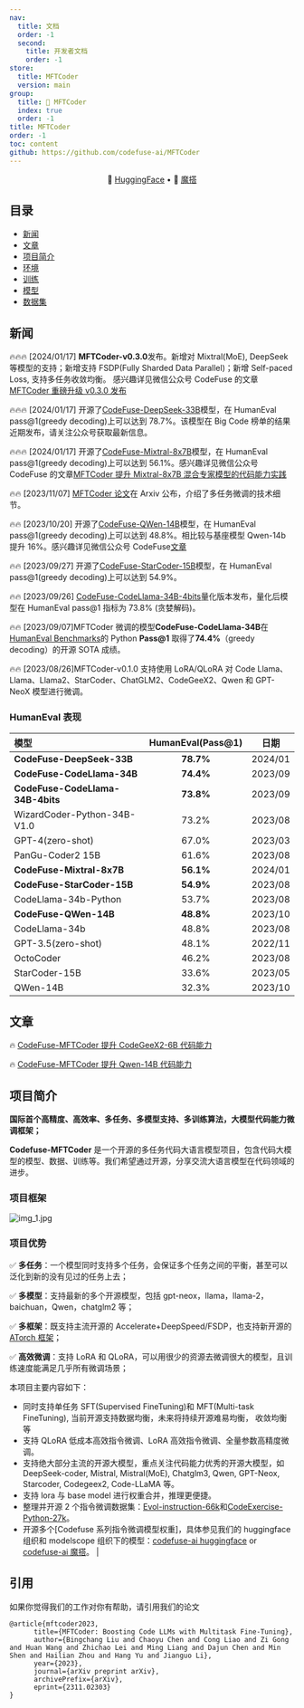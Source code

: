 ```yaml
---
nav:
  title: 文档
  order: -1
  second:
    title: 开发者文档
    order: -1
store:
  title: MFTCoder
  version: main
group:
  title: 🌱 MFTCoder
  index: true
  order: -1
title: MFTCoder
order: -1
toc: content
github: https://github.com/codefuse-ai/MFTCoder
---
```


<div align="center">

<p>
    🤗 <a href="https://huggingface.co/codefuse-ai" target="_blank">HuggingFace</a>
    • 🤖 <a href="https://modelscope.cn/organization/codefuse-ai" target="_blank">魔搭</a>
</p>

</div>

## 目录

- [新闻](#新闻)
- [文章](#文章)
- [项目简介](#项目简介)
- [环境](#环境)
- [训练](#训练)
- [模型](#模型)
- [数据集](#数据集)

## 新闻

🔥🔥🔥 [2024/01/17] **MFTCoder-v0.3.0**发布。新增对 Mixtral(MoE), DeepSeek 等模型的支持；新增支持 FSDP(Fully Sharded Data Parallel)；新增 Self-paced Loss, 支持多任务收敛均衡。 感兴趣详见微信公众号 CodeFuse 的文章[MFTCoder 重磅升级 v0.3.0 发布](https://mp.weixin.qq.com/s/xI3f0iUKq9TIIKZ_kMtcQg)

🔥🔥🔥 [2024/01/17] 开源了[CodeFuse-DeepSeek-33B](https://huggingface.co/codefuse-ai/CodeFuse-DeepSeek-33B)模型，在 HumanEval pass@1(greedy decoding)上可以达到 78.7%。该模型在 Big Code 榜单的结果近期发布，请关注公众号获取最新信息。

🔥🔥🔥 [2024/01/17] 开源了[CodeFuse-Mixtral-8x7B](https://huggingface.co/codefuse-ai/CodeFuse-Mixtral-8x7B)模型，在 HumanEval pass@1(greedy decoding)上可以达到 56.1%。感兴趣详见微信公众号 CodeFuse 的文章[MFTCoder 提升 Mixtral-8x7B 混合专家模型的代码能力实践](https://mp.weixin.qq.com/s/xI3f0iUKq9TIIKZ_kMtcQg)

🔥🔥 [2023/11/07] [MFTCoder 论文](https://arxiv.org/abs/2311.02303)在 Arxiv 公布，介绍了多任务微调的技术细节。

🔥🔥 [2023/10/20] 开源了[CodeFuse-QWen-14B](https://huggingface.co/codefuse-ai/CodeFuse-QWen-14B)模型，在 HumanEval pass@1(greedy decoding)上可以达到 48.8%。相比较与基座模型 Qwen-14b 提升 16%。感兴趣详见微信公众号 CodeFuse[文章](https://mp.weixin.qq.com/s/PCQPkvbvfxSPzsqjOILCDw)

🔥🔥 [2023/09/27] 开源了[CodeFuse-StarCoder-15B](https://huggingface.co/codefuse-ai/CodeFuse-StarCoder-15B)模型，在 HumanEval pass@1(greedy decoding)上可以达到 54.9%。

🔥🔥 [2023/09/26] [CodeFuse-CodeLlama-34B-4bits](https://huggingface.co/codefuse-ai/CodeFuse-CodeLlama-34B-4bits)量化版本发布，量化后模型在 HumanEval pass@1 指标为 73.8% (贪婪解码)。

🔥🔥 [2023/09/07]MFTCoder 微调的模型**CodeFuse-CodeLlama-34B**在[HumanEval Benchmarks](https://github.com/openai/human-eval)的 Python **Pass@1** 取得了**74.4%**（greedy decoding）的开源 SOTA 成绩。

🔥🔥 [2023/08/26]MFTCoder-v0.1.0 支持使用 LoRA/QLoRA 对 Code Llama、Llama、Llama2、StarCoder、ChatGLM2、CodeGeeX2、Qwen 和 GPT-NeoX 模型进行微调。

### HumanEval 表现

| 模型                             | HumanEval(Pass@1) |  日期   |
| :------------------------------- | :---------------: | :-----: |
| **CodeFuse-DeepSeek-33B**        |     **78.7%**     | 2024/01 |
| **CodeFuse-CodeLlama-34B**       |     **74.4%**     | 2023/09 |
| **CodeFuse-CodeLlama-34B-4bits** |     **73.8%**     | 2023/09 |
| WizardCoder-Python-34B-V1.0      |       73.2%       | 2023/08 |
| GPT-4(zero-shot)                 |       67.0%       | 2023/03 |
| PanGu-Coder2 15B                 |       61.6%       | 2023/08 |
| **CodeFuse-Mixtral-8x7B**        |     **56.1%**     | 2024/01 |
| **CodeFuse-StarCoder-15B**       |     **54.9%**     | 2023/08 |
| CodeLlama-34b-Python             |       53.7%       | 2023/08 |
| **CodeFuse-QWen-14B**            |     **48.8%**     | 2023/10 |
| CodeLlama-34b                    |       48.8%       | 2023/08 |
| GPT-3.5(zero-shot)               |       48.1%       | 2022/11 |
| OctoCoder                        |       46.2%       | 2023/08 |
| StarCoder-15B                    |       33.6%       | 2023/05 |
| QWen-14B                         |       32.3%       | 2023/10 |

## 文章

🔥 [CodeFuse-MFTCoder 提升 CodeGeeX2-6B 代码能力](https://mp.weixin.qq.com/s/kWMtHIoe3ytN8pRVi_CHZg)

🔥 [CodeFuse-MFTCoder 提升 Qwen-14B 代码能力](https://mp.weixin.qq.com/s/PCQPkvbvfxSPzsqjOILCDw)

## 项目简介

**国际首个高精度、高效率、多任务、多模型支持、多训练算法，大模型代码能力微调框架；**

**Codefuse-MFTCoder** 是一个开源的多任务代码大语言模型项目，包含代码大模型的模型、数据、训练等。我们希望通过开源，分享交流大语言模型在代码领域的进步。

### 项目框架

![img_1.jpg](https://mdn.alipayobjects.com/huamei_bvbxju/afts/img/A*zc9pRJ-hdZMAAAAAAAAAAAAADlHYAQ/original)

### 项目优势

:white_check_mark: **多任务**：一个模型同时支持多个任务，会保证多个任务之间的平衡，甚至可以泛化到新的没有见过的任务上去；

:white_check_mark: **多模型**：支持最新的多个开源模型，包括 gpt-neox，llama，llama-2，baichuan，Qwen，chatglm2 等；

:white_check_mark: **多框架**：既支持主流开源的 Accelerate+DeepSpeed/FSDP，也支持新开源的[ATorch 框架](https://github.com/intelligent-machine-learning/dlrover)；

:white_check_mark: **高效微调**：支持 LoRA 和 QLoRA，可以用很少的资源去微调很大的模型，且训练速度能满足几乎所有微调场景；

本项目主要内容如下：

- 同时支持单任务 SFT(Supervised FineTuning)和 MFT(Multi-task FineTuning), 当前开源支持数据均衡，未来将持续开源难易均衡， 收敛均衡等
- 支持 QLoRA 低成本高效指令微调、LoRA 高效指令微调、全量参数高精度微调。
- 支持绝大部分主流的开源大模型，重点关注代码能力优秀的开源大模型，如 DeepSeek-coder, Mistral, Mistral(MoE), Chatglm3, Qwen, GPT-Neox, Starcoder, Codegeex2, Code-LLaMA 等。
- 支持 lora 与 base model 进行权重合并，推理更便捷。
- 整理并开源 2 个指令微调数据集：[Evol-instruction-66k](https://huggingface.co/datasets/codefuse-ai/Evol-instruction-66k)和[CodeExercise-Python-27k](https://huggingface.co/datasets/codefuse-ai/CodeExercise-Python-27k)。
- 开源多个[Codefuse 系列指令微调模型权重]，具体参见我们的 huggingface 组织和 modelscope 组织下的模型：[codefuse-ai huggingface](https://huggingface.co/codefuse-ai) or [codefuse-ai 魔搭](https://modelscope.cn/organization/codefuse-ai)。
  |

## 引用

如果你觉得我们的工作对你有帮助，请引用我们的论文

```
@article{mftcoder2023,
      title={MFTCoder: Boosting Code LLMs with Multitask Fine-Tuning},
      author={Bingchang Liu and Chaoyu Chen and Cong Liao and Zi Gong and Huan Wang and Zhichao Lei and Ming Liang and Dajun Chen and Min Shen and Hailian Zhou and Hang Yu and Jianguo Li},
      year={2023},
      journal={arXiv preprint arXiv},
      archivePrefix={arXiv},
      eprint={2311.02303}
}
```
